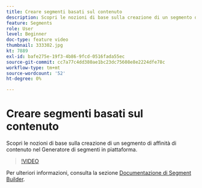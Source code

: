 ```yaml
---
title: Creare segmenti basati sul contenuto
description: Scopri le nozioni di base sulla creazione di un segmento di affinità di contenuto nel Generatore di segmenti in piattaforma.
feature: Segments
role: User
level: Beginner
doc-type: feature video
thumbnail: 333302.jpg
kt: 7889
exl-id: bafe275e-19f3-4b86-9fcd-0516fada55ec
source-git-commit: cc7a77c4dd380ae1bc23dc75608e8e2224dfe78c
workflow-type: tm+mt
source-wordcount: '52'
ht-degree: 0%

---
```


# Creare segmenti basati sul contenuto

Scopri le nozioni di base sulla creazione di un segmento di affinità di contenuto nel Generatore di segmenti in piattaforma.

>[!VIDEO](https://video.tv.adobe.com/v/333302/?quality=12&learn=on)

Per ulteriori informazioni, consulta la sezione [Documentazione di Segment Builder](https://experienceleague.adobe.com/docs/experience-platform/segmentation/ui/segment-builder.html).